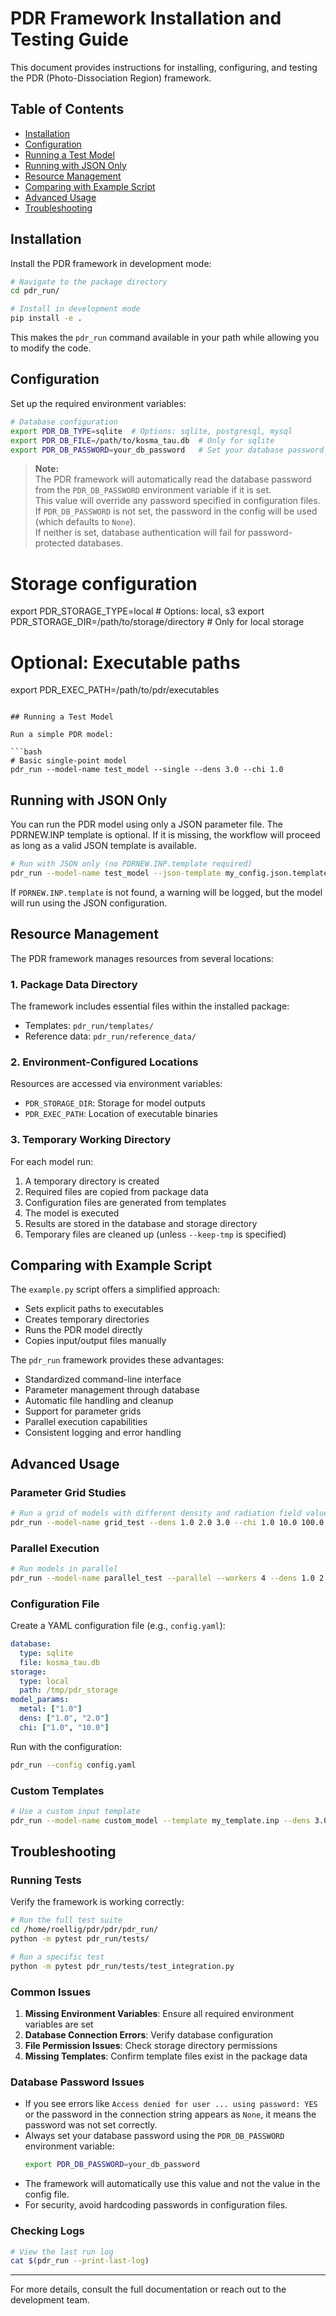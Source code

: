 # PDR Framework Installation and Testing Guide

This document provides instructions for installing, configuring, and testing the PDR (Photo-Dissociation Region) framework.

## Table of Contents
- [Installation](#installation)
- [Configuration](#configuration)
- [Running a Test Model](#running-a-test-model)
- [Running with JSON Only](#running-with-json-only)
- [Resource Management](#resource-management)
- [Comparing with Example Script](#comparing-with-example-script)
- [Advanced Usage](#advanced-usage)
- [Troubleshooting](#troubleshooting)

## Installation

Install the PDR framework in development mode:

```bash
# Navigate to the package directory
cd pdr_run/

# Install in development mode
pip install -e .
```

This makes the `pdr_run` command available in your path while allowing you to modify the code.

## Configuration

Set up the required environment variables:

```bash
# Database configuration
export PDR_DB_TYPE=sqlite  # Options: sqlite, postgresql, mysql
export PDR_DB_FILE=/path/to/kosma_tau.db  # Only for sqlite
export PDR_DB_PASSWORD=your_db_password   # Set your database password here (required for MySQL/PostgreSQL)
```

> **Note:**  
> The PDR framework will automatically read the database password from the `PDR_DB_PASSWORD` environment variable if it is set.  
> This value will override any password specified in configuration files.  
> If `PDR_DB_PASSWORD` is not set, the password in the config will be used (which defaults to `None`).  
> If neither is set, database authentication will fail for password-protected databases.

# Storage configuration
export PDR_STORAGE_TYPE=local  # Options: local, s3
export PDR_STORAGE_DIR=/path/to/storage/directory  # Only for local storage

# Optional: Executable paths
export PDR_EXEC_PATH=/path/to/pdr/executables
```

## Running a Test Model

Run a simple PDR model:

```bash
# Basic single-point model
pdr_run --model-name test_model --single --dens 3.0 --chi 1.0

```

## Running with JSON Only

You can run the PDR model using only a JSON parameter file. The PDRNEW.INP template is optional. If it is missing, the workflow will proceed as long as a valid JSON template is available.

```bash
# Run with JSON only (no PDRNEW.INP.template required)
pdr_run --model-name test_model --json-template my_config.json.template --dens 3.0 --chi 1.0
```

If `PDRNEW.INP.template` is not found, a warning will be logged, but the model will run using the JSON configuration.

## Resource Management

The PDR framework manages resources from several locations:

### 1. Package Data Directory
The framework includes essential files within the installed package:
- Templates: `pdr_run/templates/`
- Reference data: `pdr_run/reference_data/`

### 2. Environment-Configured Locations
Resources are accessed via environment variables:
- `PDR_STORAGE_DIR`: Storage for model outputs
- `PDR_EXEC_PATH`: Location of executable binaries

### 3. Temporary Working Directory
For each model run:
1. A temporary directory is created
2. Required files are copied from package data
3. Configuration files are generated from templates
4. The model is executed
5. Results are stored in the database and storage directory
6. Temporary files are cleaned up (unless `--keep-tmp` is specified)

## Comparing with Example Script

The `example.py` script offers a simplified approach:
- Sets explicit paths to executables
- Creates temporary directories
- Runs the PDR model directly
- Copies input/output files manually

The `pdr_run` framework provides these advantages:
- Standardized command-line interface
- Parameter management through database
- Automatic file handling and cleanup
- Support for parameter grids
- Parallel execution capabilities
- Consistent logging and error handling

## Advanced Usage

### Parameter Grid Studies
```bash
# Run a grid of models with different density and radiation field values
pdr_run --model-name grid_test --dens 1.0 2.0 3.0 --chi 1.0 10.0 100.0
```

### Parallel Execution
```bash
# Run models in parallel
pdr_run --model-name parallel_test --parallel --workers 4 --dens 1.0 2.0 --chi 1.0 2.0
```

### Configuration File
Create a YAML configuration file (e.g., `config.yaml`):
```yaml
database:
  type: sqlite
  file: kosma_tau.db
storage:
  type: local
  path: /tmp/pdr_storage
model_params:
  metal: ["1.0"]
  dens: ["1.0", "2.0"]
  chi: ["1.0", "10.0"]
```

Run with the configuration:
```bash
pdr_run --config config.yaml
```

### Custom Templates
```bash
# Use a custom input template
pdr_run --model-name custom_model --template my_template.inp --dens 3.0 --chi 1.0
```

## Troubleshooting

### Running Tests
Verify the framework is working correctly:

```bash
# Run the full test suite
cd /home/roellig/pdr/pdr/pdr_run/
python -m pytest pdr_run/tests/

# Run a specific test
python -m pytest pdr_run/tests/test_integration.py
```

### Common Issues
1. **Missing Environment Variables**: Ensure all required environment variables are set
2. **Database Connection Errors**: Verify database configuration
3. **File Permission Issues**: Check storage directory permissions
4. **Missing Templates**: Confirm template files exist in the package data

### Database Password Issues

- If you see errors like `Access denied for user ... using password: YES` or the password in the connection string appears as `None`, it means the password was not set correctly.
- Always set your database password using the `PDR_DB_PASSWORD` environment variable:
  ```bash
  export PDR_DB_PASSWORD=your_db_password
  ```
- The framework will automatically use this value and not the value in the config file.
- For security, avoid hardcoding passwords in configuration files.

### Checking Logs
```bash
# View the last run log
cat $(pdr_run --print-last-log)
```

---

For more details, consult the full documentation or reach out to the development team.